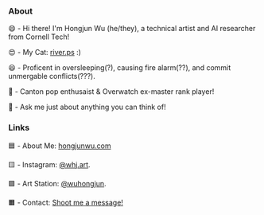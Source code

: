### About
😄 - Hi there! I'm Hongjun Wu (he/they), a technical artist and AI researcher from Cornell Tech!

😍 - My Cat: [river.ps](https://www.instagram.com/river.ps/) :) 

😆 - Proficent in oversleeping(?), causing fire alarm(??), and commit unmergable conflicts(???).  

🥰 - Canton pop enthusaist & Overwatch ex-master rank player!

💬 - Ask me just about anything you can think of!  

### Links
🟦  - About Me: [hongjunwu.com](https://hongjunwu.com/) 

🟨  - Instagram: [@whj.art](https://www.instagram.com/whj.art/).   

🟪  - Art Station: [@wuhongjun](https://wuhongjun.artstation.com/). 

🟧  - Contact: [Shoot me a message!](https://i.hongjunwu.com/contact/)
